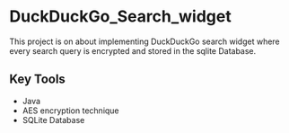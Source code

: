# DuckDuckGo_Search_widget

  This project is on about implementing DuckDuckGo search widget where every search query is encrypted and stored in the sqlite Database.
  
## Key Tools
  - Java
  - AES encryption technique
  - SQLite Database
